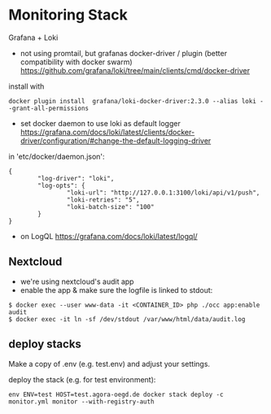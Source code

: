 # Monitoring Stack

Grafana + Loki

- not using promtail, but grafanas docker-driver / plugin (better compatibility with docker swarm)
  https://github.com/grafana/loki/tree/main/clients/cmd/docker-driver

install with

```
docker plugin install  grafana/loki-docker-driver:2.3.0 --alias loki --grant-all-permissions
```

- set docker daemon to use loki as default logger
  https://grafana.com/docs/loki/latest/clients/docker-driver/configuration/#change-the-default-logging-driver

in 'etc/docker/daemon.json':

```
{
        "log-driver": "loki",
        "log-opts": {
                "loki-url": "http://127.0.0.1:3100/loki/api/v1/push",
                "loki-retries": "5",
                "loki-batch-size": "100"
        }
}
```

- on LogQL https://grafana.com/docs/loki/latest/logql/

## Nextcloud

- we're using nextcloud's audit app
- enable the app & make sure the logfile is linked to stdout:

```
$ docker exec --user www-data -it <CONTAINER_ID> php ./occ app:enable audit
$ docker exec -it ln -sf /dev/stdout /var/www/html/data/audit.log

```

## deploy stacks

Make a copy of .env (e.g. test.env) and adjust your settings.

deploy the stack (e.g. for test environment):

```Shell
env ENV=test HOST=test.agora-oegd.de docker stack deploy -c monitor.yml monitor --with-registry-auth
```
